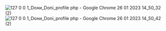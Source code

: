 ![127 0 0 1_Doни_Doni_profile php - Google Chrome 26 01 2023 14_50_32 (2)](https://user-images.githubusercontent.com/113708388/214797494-1b01c949-1e79-4023-827d-9672d4925cc8.png)
![127 0 0 1_Doни_Doni_profile php - Google Chrome 26 01 2023 14_50_42 (2)](https://user-images.githubusercontent.com/113708388/214797499-d6959251-2582-4c46-9736-235a54e45a11.png)
